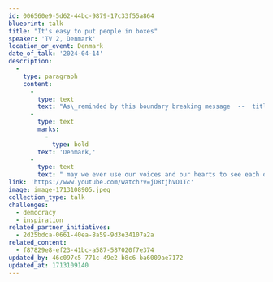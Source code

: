 ```yaml
---
id: 006560e9-5d62-44bc-9879-17c33f55a864
blueprint: talk
title: "It's easy to put people in boxes"
speaker: 'TV 2, Denmark'
location_or_event: Denmark
date_of_talk: '2024-04-14'
description:
  -
    type: paragraph
    content:
      -
        type: text
        text: "As\_reminded by this boundary breaking message  --  titled \"All That We Share\"  --   from TV 2 in "
      -
        type: text
        marks:
          -
            type: bold
        text: 'Denmark,'
      -
        type: text
        text: " may we ever use our voices and our hearts to see each other more clearly, more\_kindly.\_"
link: 'https://www.youtube.com/watch?v=jD8tjhVO1Tc'
image: image-1713108905.jpeg
collection_type: talk
challenges:
  - democracy
  - inspiration
related_partner_initiatives:
  - 2d25bdca-0661-40ea-8a59-9d3e34107a2a
related_content:
  - f87829e8-ef23-41bc-a587-587020f7e374
updated_by: 46c097c5-771c-49e2-b8c6-ba6009ae7172
updated_at: 1713109140
---
```

